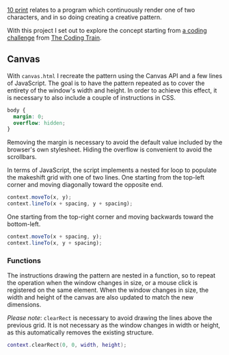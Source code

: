 [10 print](https://10print.org/) relates to a program which continuously render one of two characters, and in so doing creating a creative pattern.

With this project I set out to explore the concept starting from [a coding challenge](https://thecodingtrain.com/CodingChallenges/076-10print.html) from [The Coding Train](https://thecodingtrain.com/).

## Canvas

With `canvas.html` I recreate the pattern using the Canvas API and a few lines of JavaScript. The goal is to have the pattern repeated as to cover the entirety of the window's width and height. In order to achieve this effect, it is necessary to also include a couple of instructions in CSS.

```css
body {
  margin: 0;
  overflow: hidden;
}
```

Removing the margin is necessary to avoid the default value included by the browser's own stylesheet. Hiding the overflow is convenient to avoid the scrollbars.

In terms of JavaScript, the script implements a nested for loop to populate the makeshift grid with one of two lines. One starting from the top-left corner and moving diagonally toward the opposite end.

```js
context.moveTo(x, y);
context.lineTo(x + spacing, y + spacing);
```

One starting from the top-right corner and moving backwards toward the bottom-left.

```js
context.moveTo(x + spacing, y);
context.lineTo(x, y + spacing);
```

### Functions

The instructions drawing the pattern are nested in a function, so to repeat the operation when the window changes in size, or a mouse click is registered on the same element. When the window changes in size, the width and height of the canvas are also updated to match the new dimensions.

_Please note_: `clearRect` is necessary to avoid drawing the lines above the previous grid. It is not necessary as the window changes in width or height, as this automatically removes the existing structure.

```lua
context.clearRect(0, 0, width, height);
```

<!-- ## Rain

Drizzle to downpour.

## Matter -->
